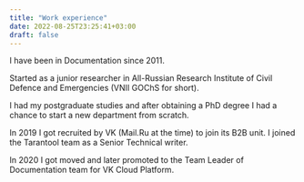 ```yaml
---
title: "Work experience"
date: 2022-08-25T23:25:41+03:00
draft: false
---
```


I have been in Documentation since 2011.

Started as a junior researcher in All-Russian Research Institute of Civil Defence and Emergencies (VNII GOChS for short).

I had my postgraduate studies and after obtaining a PhD degree I had a chance to start a new department from scratch.

In 2019 I got recruited by VK (Mail.Ru at the time) to join its B2B unit. I joined the Tarantool team as a Senior Technical writer.

In 2020 I got moved and later promoted to the Team Leader of Documentation team for VK Cloud Platform.

